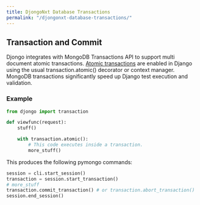 ```yaml
---
title: DjongoNxt Database Transactions
permalink: "/djongonxt-database-transactions/"
---
```



## Transaction and Commit 

Djongo integrates with MongoDB Transactions API to support multi document atomic transactions. [Atomic transactions](https://docs.djangoproject.com/en/3.0/topics/db/transactions/) are enabled in Django using the usual transaction.atomic() decorator or context manager. MongoDB transactions significantly speed up Django test execution and validation.

### Example

```python
from djongo import transaction

def viewfunc(request):
    stuff()

    with transaction.atomic():
        # This code executes inside a transaction.
        more_stuff()
```

This produces the following pymongo commands:

```python
session = cli.start_session()
transaction = session.start_transaction()
# more_stuff
transaction.commit_transaction() # or transaction.abort_transaction()
session.end_session()
```